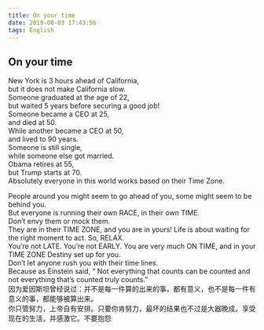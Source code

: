 ```yaml
---
title: On your time
date: 2019-08-03 17:43:56
tags: English
---
```


## On your time
New York is 3 hours ahead of California,   
but it does not make California slow.   
Someone graduated at the age of 22,   
but waited 5 years before securing a good job!   
Someone became a CEO at 25,   
and died at 50.   
While another became a CEO at 50,   
and lived to 90 years.   
Someone is still single,   
while someone else got married.    
Obama retires at 55,   
but Trump starts at 70.   
Absolutely everyone in this world works based on their Time Zone.   

People around you might seem to go ahead of you,
some might seem to be behind you.   
But everyone is running their own RACE, in their own TIME.   
Don’t envy them or mock them.   
They are in their TIME ZONE, and you are in yours!
Life is about waiting for the right moment to act.
So, RELAX.   
You’re not LATE.
You’re not EARLY.
You are very much ON TIME, and in your TIME ZONE Destiny set up for you.   
Don’t let anyone rush you with their time lines.  
Because as Einstein said, “ Not everything that counts can be counted and not everything that’s counted truly counts.”    
因为爱因斯坦曾经说过：并不是每一件算的出来的事，都有意义，也不是每一件有意义的事，都能够被算出来。   
你只管努力，上帝自有安排。只要你肯努力，最坏的结果也不过是大器晚成。享受现在的生活，并感激它。不要抱怨
